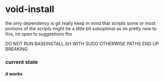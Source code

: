 # void-install
the only dependency is git really
keep in mind that scripts some or most portions of the scripts might be a little bit suboptimal as im pretty new to this, im open to suggestions tho

DO NOT RUN BASEINSTALL.SH WITH SUDO OTHERWISE PATHS END UP BREAKING 
### current state
##### it works
